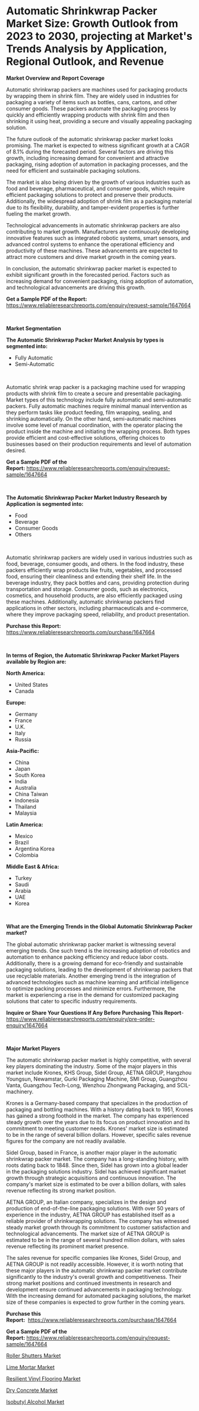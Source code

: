 <p><h1>Automatic Shrinkwrap Packer Market Size: Growth Outlook from 2023 to 2030, projecting at Market's Trends Analysis by Application, Regional Outlook, and Revenue</h1></p><p><strong>Market Overview and Report Coverage</strong></p>
<p><p>Automatic shrinkwrap packers are machines used for packaging products by wrapping them in shrink film. They are widely used in industries for packaging a variety of items such as bottles, cans, cartons, and other consumer goods. These packers automate the packaging process by quickly and efficiently wrapping products with shrink film and then shrinking it using heat, providing a secure and visually appealing packaging solution.</p><p>The future outlook of the automatic shrinkwrap packer market looks promising. The market is expected to witness significant growth at a CAGR of 8.1% during the forecasted period. Several factors are driving this growth, including increasing demand for convenient and attractive packaging, rising adoption of automation in packaging processes, and the need for efficient and sustainable packaging solutions.</p><p>The market is also being driven by the growth of various industries such as food and beverage, pharmaceutical, and consumer goods, which require efficient packaging solutions to protect and preserve their products. Additionally, the widespread adoption of shrink film as a packaging material due to its flexibility, durability, and tamper-evident properties is further fueling the market growth.</p><p>Technological advancements in automatic shrinkwrap packers are also contributing to market growth. Manufacturers are continuously developing innovative features such as integrated robotic systems, smart sensors, and advanced control systems to enhance the operational efficiency and productivity of these machines. These advancements are expected to attract more customers and drive market growth in the coming years.</p><p>In conclusion, the automatic shrinkwrap packer market is expected to exhibit significant growth in the forecasted period. Factors such as increasing demand for convenient packaging, rising adoption of automation, and technological advancements are driving this growth.</p></p>
<p><strong>Get a Sample PDF of the Report:</strong> <a href="https://www.reliableresearchreports.com/enquiry/request-sample/1647664">https://www.reliableresearchreports.com/enquiry/request-sample/1647664</a></p>
<p>&nbsp;</p>
<p><strong>Market Segmentation</strong></p>
<p><strong>The Automatic Shrinkwrap Packer Market Analysis by types is segmented into:</strong></p>
<p><ul><li>Fully Automatic</li><li>Semi-Automatic</li></ul></p>
<p>&nbsp;</p>
<p><p>Automatic shrink wrap packer is a packaging machine used for wrapping products with shrink film to create a secure and presentable packaging. Market types of this technology include fully automatic and semi-automatic packers. Fully automatic machines require minimal manual intervention as they perform tasks like product feeding, film wrapping, sealing, and shrinking automatically. On the other hand, semi-automatic machines involve some level of manual coordination, with the operator placing the product inside the machine and initiating the wrapping process. Both types provide efficient and cost-effective solutions, offering choices to businesses based on their production requirements and level of automation desired.</p></p>
<p><strong>Get a Sample PDF of the Report:</strong>&nbsp;<a href="https://www.reliableresearchreports.com/enquiry/request-sample/1647664">https://www.reliableresearchreports.com/enquiry/request-sample/1647664</a></p>
<p>&nbsp;</p>
<p><strong>The Automatic Shrinkwrap Packer Market Industry Research by Application is segmented into:</strong></p>
<p><ul><li>Food</li><li>Beverage</li><li>Consumer Goods</li><li>Others</li></ul></p>
<p>&nbsp;</p>
<p><p>Automatic shrinkwrap packers are widely used in various industries such as food, beverage, consumer goods, and others. In the food industry, these packers efficiently wrap products like fruits, vegetables, and processed food, ensuring their cleanliness and extending their shelf life. In the beverage industry, they pack bottles and cans, providing protection during transportation and storage. Consumer goods, such as electronics, cosmetics, and household products, are also efficiently packaged using these machines. Additionally, automatic shrinkwrap packers find applications in other sectors, including pharmaceuticals and e-commerce, where they improve packaging speed, reliability, and product presentation.</p></p>
<p><strong>Purchase this Report:</strong>&nbsp; <a href="https://www.reliableresearchreports.com/purchase/1647664">https://www.reliableresearchreports.com/purchase/1647664</a></p>
<p>&nbsp;</p>
<p><strong>In terms of Region, the Automatic Shrinkwrap Packer Market Players available by Region are:</strong></p>
<p>
    <p> <strong> North America: </strong>
        <ul>
            <li>United States</li>
            <li>Canada</li>
        </ul>
        </p> 
    <p> <strong> Europe: </strong>
        <ul>
            <li>Germany</li>
            <li>France</li>
            <li>U.K.</li>
            <li>Italy</li>
            <li>Russia</li>
        </ul>
        </p> 
    <p> <strong> Asia-Pacific: </strong>
        <ul>
            <li>China</li>
            <li>Japan</li>
            <li>South Korea</li>
            <li>India</li>
            <li>Australia</li>
            <li>China Taiwan</li>
            <li>Indonesia</li>
            <li>Thailand</li>
            <li>Malaysia</li>
        </ul>
        </p> 
    <p> <strong> Latin America: </strong>
        <ul>
            <li>Mexico</li>
            <li>Brazil</li>
            <li>Argentina Korea</li>
            <li>Colombia</li>
        </ul>
        </p> 
    <p> <strong> Middle East & Africa: </strong>
        <ul>
            <li>Turkey</li>
            <li>Saudi</li>
            <li>Arabia</li>
            <li>UAE</li>
            <li>Korea</li>
        </ul>
    </p>
    </p>
<p>&nbsp;</p>
<p><strong>What are the Emerging Trends in the Global Automatic Shrinkwrap Packer market?</strong></p>
<p><p>The global automatic shrinkwrap packer market is witnessing several emerging trends. One such trend is the increasing adoption of robotics and automation to enhance packing efficiency and reduce labor costs. Additionally, there is a growing demand for eco-friendly and sustainable packaging solutions, leading to the development of shrinkwrap packers that use recyclable materials. Another emerging trend is the integration of advanced technologies such as machine learning and artificial intelligence to optimize packing processes and minimize errors. Furthermore, the market is experiencing a rise in the demand for customized packaging solutions that cater to specific industry requirements.</p></p>
<p><strong>Inquire or Share Your Questions If Any Before Purchasing This Report</strong>- <a href="https://www.reliableresearchreports.com/enquiry/pre-order-enquiry/1647664">https://www.reliableresearchreports.com/enquiry/pre-order-enquiry/1647664</a></p>
<p>&nbsp;</p>
<p><strong>Major Market Players</strong></p>
<p><p>The automatic shrinkwrap packer market is highly competitive, with several key players dominating the industry. Some of the major players in this market include Krones, KHS Group, Sidel Group, AETNA GROUP, Hangzhou Youngsun, Newamstar, Gurki Packaging Machine, SMI Group, Guangzhou Vanta, Guangzhou Tech-Long, Wenzhou Zhongwang Packaging, and SCIL-machinery. </p><p>Krones is a Germany-based company that specializes in the production of packaging and bottling machines. With a history dating back to 1951, Krones has gained a strong foothold in the market. The company has experienced steady growth over the years due to its focus on product innovation and its commitment to meeting customer needs. Krones' market size is estimated to be in the range of several billion dollars. However, specific sales revenue figures for the company are not readily available.</p><p>Sidel Group, based in France, is another major player in the automatic shrinkwrap packer market. The company has a long-standing history, with roots dating back to 1848. Since then, Sidel has grown into a global leader in the packaging solutions industry. Sidel has achieved significant market growth through strategic acquisitions and continuous innovation. The company's market size is estimated to be over a billion dollars, with sales revenue reflecting its strong market position.</p><p>AETNA GROUP, an Italian company, specializes in the design and production of end-of-the-line packaging solutions. With over 50 years of experience in the industry, AETNA GROUP has established itself as a reliable provider of shrinkwrapping solutions. The company has witnessed steady market growth through its commitment to customer satisfaction and technological advancements. The market size of AETNA GROUP is estimated to be in the range of several hundred million dollars, with sales revenue reflecting its prominent market presence.</p><p>The sales revenue for specific companies like Krones, Sidel Group, and AETNA GROUP is not readily accessible. However, it is worth noting that these major players in the automatic shrinkwrap packer market contribute significantly to the industry's overall growth and competitiveness. Their strong market positions and continued investments in research and development ensure continued advancements in packaging technology. With the increasing demand for automated packaging solutions, the market size of these companies is expected to grow further in the coming years.</p></p>
<p><strong>Purchase this Report:</strong>&nbsp;&nbsp;<a href="https://www.reliableresearchreports.com/purchase/1647664">https://www.reliableresearchreports.com/purchase/1647664</a></p>
<p></p>
<p><strong>Get a Sample PDF of the Report:</strong>&nbsp;<a href="https://www.reliableresearchreports.com/enquiry/request-sample/1647664">https://www.reliableresearchreports.com/enquiry/request-sample/1647664</a></p>
<p><p><a href="https://medium.com/@ameliahaleyi77567/roller-shutters-market-size-cagr-trends-2024-2030-261ac1e28e51">Roller Shutters Market</a></p><p><a href="https://medium.com/@lauryframi644/analyzing-lime-mortar-market-global-industry-perspective-and-forecast-2023-to-2030-60b7ee3accf8">Lime Mortar Market</a></p><p><a href="https://medium.com/@emmyrolfson8689/resilient-vinyl-flooring-market-size-market-outlook-and-market-forecast-2023-to-2030-faab5d8d8804">Resilient Vinyl Flooring Market</a></p><p><a href="https://medium.com/@itzelheller546/dry-concrete-market-trends-forecast-and-competitive-analysis-to-2030-9a3e653494a1">Dry Concrete Market</a></p><p><a href="https://medium.com/@ginawindler1965/decoding-isobutyl-alcohol-market-metrics-market-share-trends-and-growth-patterns-700337d28c0f">Isobutyl Alcohol Market</a></p></p>